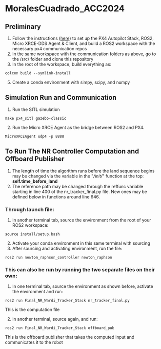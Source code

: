 # MoralesCuadrado_ACC2024

## Preliminary
1. Follow the instructions ([here](https://docs.px4.io/main/en/ros/ros2_comm.html)) to set up the PX4 Autopilot Stack, ROS2, Micro XRCE-DDS Agent & Client, and build a ROS2 workspace with the necessary px4 communication repos
2. In the same workspace with the communication folders as above, go to the /src/ folder and clone this repository
3. In the root of the workspace, build everything as:
```
colcon build --symlink-install
```
5. Create a conda environment with simpy, scipy, and numpy

## Simulation Run and Communication
1. Run the SITL simulation
```
make px4_sitl gazebo-classic
```
2. Run the Micro XRCE Agent as the bridge between ROS2 and PX4.
```
MicroXRCEAgent udp4 -p 8888
```


## To Run The NR Controller Computation and Offboard Publisher
1. The length of time the algorithm runs before the land sequence begins may be changed via the variable in the "_/_init_/_" function at the top:   **self.time_before_land**
2. The reference path may be changed through the reffunc variable starting in line 400 of the nr_tracker_final.py file. New ones may be defined below in functions around line 646.


### Through launch file:
1. In another terminal tab, source the environment from the root of your ROS2 workspace: 
```
source install/setup.bash
```
2. Activate your conda environment in this same terminal with sourcing
3. After sourcing and activating environment, run the file:
```
ros2 run newton_raphson_controller newton_raphson
```

### This can also be run by running the two separate files on their own:
1. In one terminal tab, source the environment as shown before, activate the environment and run:
```
ros2 run Final_NR_Wardi_Tracker_Stack nr_tracker_final.py
```
This is the computation file

2. In another terminal, source again, and run:
```
ros2 run Final_NR_Wardi_Tracker_Stack offboard_pub
```
This is the offboard publisher that takes the computed input and communicates it to the robot
